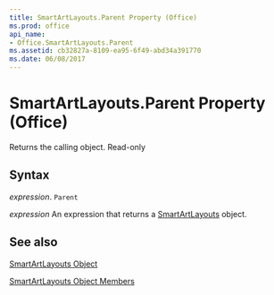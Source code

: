 ```yaml
---
title: SmartArtLayouts.Parent Property (Office)
ms.prod: office
api_name:
- Office.SmartArtLayouts.Parent
ms.assetid: cb32827a-8109-ea95-6f49-abd34a391770
ms.date: 06/08/2017
---
```



# SmartArtLayouts.Parent Property (Office)

Returns the calling object. Read-only


## Syntax

 _expression_. `Parent`

 _expression_ An expression that returns a [SmartArtLayouts](./Office.SmartArtLayouts.md) object.


## See also


[SmartArtLayouts Object](Office.SmartArtLayouts.md)



[SmartArtLayouts Object Members](./overview/smartartlayouts-members-office.md)

